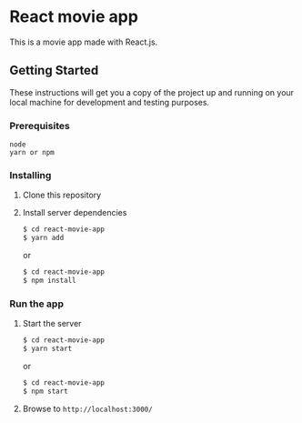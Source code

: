 # React movie app

This is a movie app made with React.js.

## Getting Started

These instructions will get you a copy of the project up and running on your local machine for development and testing purposes.

### Prerequisites

```
node
yarn or npm
```

### Installing

1. Clone this repository

2. Install server dependencies
    ```bash
    $ cd react-movie-app
    $ yarn add
    ```
    or
    ```bash
    $ cd react-movie-app
    $ npm install
    ```

### Run the app

1. Start the server
    ```bash
    $ cd react-movie-app
    $ yarn start
    ```
    or
    ```bash
    $ cd react-movie-app
    $ npm start
    ```
2. Browse to `http://localhost:3000/`
